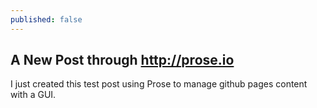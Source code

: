 ```yaml
---
published: false
---
```


## A New Post through http://prose.io

I just created this test post using Prose to manage github pages content with a GUI.